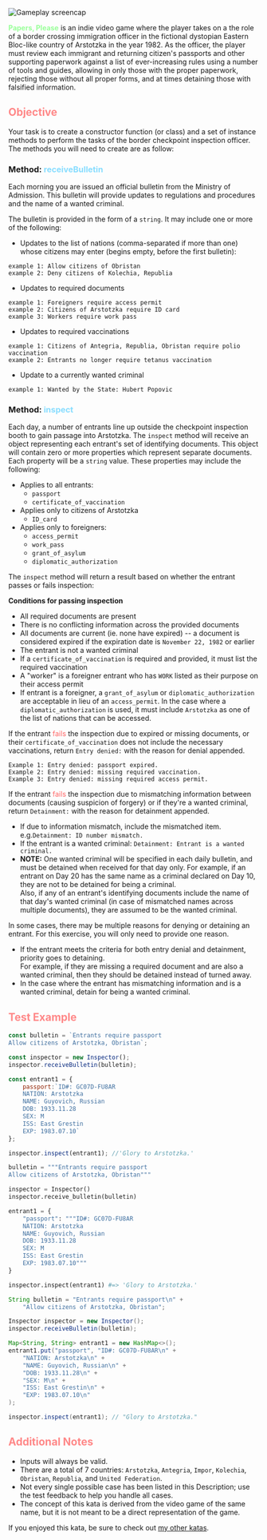 ![Gameplay screencap](https://i.imgur.com/mYgmiOz.jpg)

<p><a href="https://en.wikipedia.org/wiki/Papers%2C_Please" style='color:#9f9;text-decoration:none'><b>Papers, Please</b></a> is an indie video game where the player takes on a the role of a border crossing immigration officer in the fictional dystopian Eastern Bloc-like country of Arstotzka in the year 1982. As the officer, the player must review each immigrant and returning citizen's passports and other supporting paperwork against a list of ever-increasing rules using a number of tools and guides, allowing in only those with the proper paperwork, rejecting those without all proper forms, and at times detaining those with falsified information.</p>

<h2 style='color:#f88'>Objective</h2>
<p>Your task is to create a constructor function (or class) and a set of instance methods to perform the tasks of the border checkpoint inspection officer. The methods you will need to create are as follow:</p>

<h3>Method: <span style='color:#8df'>receiveBulletin</span></h3>
<p>Each morning you are issued an official bulletin from the Ministry of Admission. This bulletin will provide updates to regulations and procedures and the name of a wanted criminal.</p>
<p>The bulletin is provided in the form of a <code>string</code>. It may include one or more of the following:</p>

- Updates to the list of nations (comma-separated if more than one) whose citizens may enter (begins empty, before the first bulletin):
```
example 1: Allow citizens of Obristan
example 2: Deny citizens of Kolechia, Republia
```
- Updates to required documents
```
example 1: Foreigners require access permit
example 2: Citizens of Arstotzka require ID card
example 3: Workers require work pass
```
- Updates to required vaccinations
```
example 1: Citizens of Antegria, Republia, Obristan require polio vaccination
example 2: Entrants no longer require tetanus vaccination
```
- Update to a currently wanted criminal
```
example 1: Wanted by the State: Hubert Popovic
```

<h3>Method: <span style='color:#8df'>inspect</span></h3>
<p>Each day, a number of entrants line up outside the checkpoint inspection booth to gain passage into Arstotzka. The <code>inspect</code> method will receive an object representing each entrant's set of identifying documents. This object will contain zero or more properties which represent separate documents. Each property will be a <code>string</code> value. These properties may include the following:</p>
<ul>
	<li>Applies to all entrants:
		<ul>
			<li><code>passport</code></li>
			<li><code>certificate_of_vaccination</code></li>
		</ul>
	</li>
	<li>Applies only to citizens of Arstotzka
		<ul><li><code>ID_card</code></li></ul>
	</li>
	<li>Applies only to foreigners:
		<ul>
			<li><code>access_permit</code></li>
			<li><code>work_pass</code></li>
			<li><code>grant_of_asylum</code></li>
			<li><code>diplomatic_authorization</code></li>
		</ul>
	</li>
</ul>

The `inspect` method will return a result based on whether the entrant passes or fails inspection:

<p><b>Conditions for passing inspection</b></p>
<ul>
	<li>All required documents are present</li>
	<li>There is no conflicting information across the provided documents</li>
	<li>All documents are current (ie. none have expired) -- a document is considered expired if the expiration date is <code>November 22, 1982</code> or earlier</li>
	<li>The entrant is not a wanted criminal</li>
	<li>If a <code>certificate_of_vaccination</code> is required and provided, it must list the required vaccination</li>
	<li>A "worker" is a foreigner entrant who has <code>WORK</code> listed as their purpose on their access permit</li>
	<li>If entrant is a foreigner, a <code>grant_of_asylum</code> or <code>diplomatic_authorization</code> are acceptable in lieu of an <code>access_permit</code>. In the case where a <code>diplomatic_authorization</code> is used, it must include <code>Arstotzka</code> as one of the list of nations that can be accessed.</li>
</ul>

If the entrant <span style='color:#f66'>fails</span> the inspection due to expired or missing documents, or their <code>certificate_of_vaccination</code> does not include the necessary vaccinations, return <code>Entry denied:</code> with the reason for denial appended.
```
Example 1: Entry denied: passport expired.
Example 2: Entry denied: missing required vaccination.
Example 3: Entry denied: missing required access permit.
```

<p>If the entrant <span style='color:#f66'>fails</span> the inspection due to mismatching information between documents (causing suspicion of forgery) or if they're a wanted criminal, return <code>Detainment:</code> with the reason for detainment appended.</p>
<ul>
	<li>If due to information mismatch, include the mismatched item. e.g.<code>Detainment: ID number mismatch.</code></li>
	<li>If the entrant is a wanted criminal: <code>Detainment: Entrant is a wanted criminal.</code></li>
	<li><b>NOTE:</b> One wanted criminal will be specified in each daily bulletin, and must be detained when received for that day only. For example, if an entrant on Day 20 has the same name as a criminal declared on Day 10, they are not to be detained for being a criminal.</br>Also, if any of an entrant's identifying documents include the name of that day's wanted criminal (in case of mismatched names across multiple documents), they are assumed to be the wanted criminal.</li>
</ul>

<p>In some cases, there may be multiple reasons for denying or detaining an entrant. For this exercise, you will only need to provide one reason.</p>
<ul>
	<li>If the entrant meets the criteria for both entry denial and detainment, priority goes to detaining.</br>
	For example, if they are missing a required document and are also a wanted criminal, then they should be detained instead of turned away.</li>
	<li>In the case where the entrant has mismatching information and is a wanted criminal, detain for being a wanted criminal.</li>
</ul>

<h2 style='color:#f88'>Test Example</h2>

```javascript
const bulletin = `Entrants require passport
Allow citizens of Arstotzka, Obristan`;

const inspector = new Inspector();
inspector.receiveBulletin(bulletin);

const entrant1 = {
	passport:`ID#: GC07D-FU8AR
	NATION: Arstotzka
	NAME: Guyovich, Russian
	DOB: 1933.11.28
	SEX: M
	ISS: East Grestin
	EXP: 1983.07.10`
};

inspector.inspect(entrant1); //'Glory to Arstotzka.'
```
```python
bulletin = """Entrants require passport
Allow citizens of Arstotzka, Obristan"""

inspector = Inspector()
inspector.receive_bulletin(bulletin)

entrant1 = {
	"passport": """ID#: GC07D-FU8AR
	NATION: Arstotzka
	NAME: Guyovich, Russian
	DOB: 1933.11.28
	SEX: M
	ISS: East Grestin
	EXP: 1983.07.10"""
}

inspector.inspect(entrant1) #=> 'Glory to Arstotzka.'
```
```java
String bulletin = "Entrants require passport\n" +
    "Allow citizens of Arstotzka, Obristan";

Inspector inspector = new Inspector();
inspector.receiveBulletin(bulletin);

Map<String, String> entrant1 = new HashMap<>();
entrant1.put("passport", "ID#: GC07D-FU8AR\n" +
    "NATION: Arstotzka\n" +
    "NAME: Guyovich, Russian\n" +
    "DOB: 1933.11.28\n" +
    "SEX: M\n" +
    "ISS: East Grestin\n" +
    "EXP: 1983.07.10\n"
);

inspector.inspect(entrant1); // "Glory to Arstotzka."
```

<h2 style='color:#f88'>Additional Notes</h2>

- Inputs will always be valid.
- There are a total of 7 countries: `Arstotzka`, `Antegria`, `Impor`, `Kolechia`, `Obristan`, `Republia`, and `United Federation`.
- Not every single possible case has been listed in this Description; use the test feedback to help you handle all cases.
- The concept of this kata is derived from the video game of the same name, but it is not meant to be a direct representation of the game.

If you enjoyed this kata, be sure to check out [my other katas](https://www.codewars.com/users/docgunthrop/authored).

